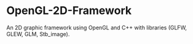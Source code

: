# OpenGL-2D-Framework
An 2D graphic framework using OpenGL and C++ with libraries (GLFW, GLEW, GLM, Stb_image).
